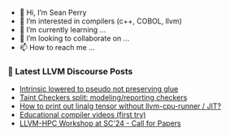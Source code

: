 - 👋 Hi, I’m Sean Perry
- 👀 I’m interested in compilers (c++, COBOL, llvm)
- 🌱 I’m currently learning ...
- 💞️ I’m looking to collaborate on ...
- 📫 How to reach me ...

<!---
s66perry/s66perry is a ✨ special ✨ repository because its `README.md` (this file) appears on your GitHub profile.
You can click the Preview link to take a look at your changes.
--->
### 📕 Latest LLVM Discourse Posts

<!-- DISCOURSE-LLVM:START -->
- [Intrinsic lowered to pseudo not preserving glue](https://discourse.llvm.org/t/intrinsic-lowered-to-pseudo-not-preserving-glue/80318#post_1)
- [Taint Checkers split: modeling/reporting checkers](https://discourse.llvm.org/t/taint-checkers-split-modeling-reporting-checkers/80301#post_4)
- [How to print out linalg tensor without llvm-cpu-runner / JIT?](https://discourse.llvm.org/t/how-to-print-out-linalg-tensor-without-llvm-cpu-runner-jit/77813#post_4)
- [Educational compiler videos &lpar;first try&rpar;](https://discourse.llvm.org/t/educational-compiler-videos-first-try/80048#post_6)
- [LLVM-HPC Workshop at SC&#39;24 - Call for Papers](https://discourse.llvm.org/t/llvm-hpc-workshop-at-sc24-call-for-papers/78991#post_2)
<!-- DISCOURSE-LLVM:END -->
